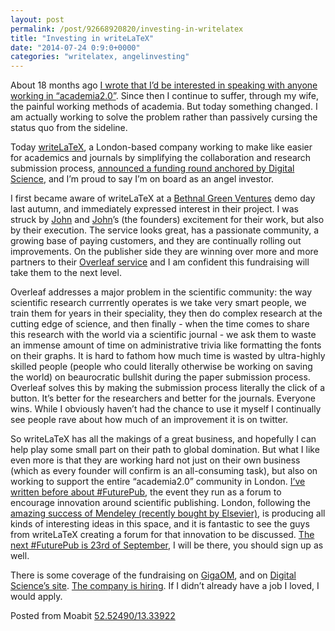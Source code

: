 ```yaml
---
layout: post
permalink: /post/92668920820/investing-in-writelatex
title: "Investing in writeLaTeX"
date: "2014-07-24 0:9:0+0000"
categories: "writelatex, angelinvesting"
---
```

About 18 months ago <a href="http://freyfogle.tumblr.com/post/45748775602/kickstarter-for-academic-research">I wrote that I&rsquo;d be interested in speaking with anyone </a><a href="http://freyfogle.tumblr.com/post/45748775602/kickstarter-for-academic-research">working in &ldquo;academia2.0&rdquo;</a>. Since then I continue to suffer, through my wife, the painful working methods of academia. But today something changed. I am actually working to solve the problem rather than passively cursing the status quo from the sideline.

Today <a href="https://www.writelatex.com/">writeLaTeX</a>, a London-based company working to make like easier for academics and journals by simplifying the collaboration and research submission process, <a href="https://www.writelatex.com/blog/171-digital-science-invests-in-writelatex#.U9AuZaj_wfE">announced a funding round anchored by Digital Science</a>, and I&rsquo;m proud to say I&rsquo;m on board as an angel investor.

I first became aware of writeLaTeX at a <a href="http://bethnalgreenventures.com/">Bethnal Green Ventures</a> demo day last autumn, and immediately expressed interest in their project. I was struck by <a href="https://twitter.com/jdleesmiller">John</a> and <a href="https://twitter.com/DrHammersley">John</a>&rsquo;s (the founders) excitement for their work, but also by their execution. The service looks great, has a passionate community, a growing base of paying customers, and they are continually rolling out improvements. On the publisher side they are winning over more and more partners to their <a href="https://www.writelatex.com/overleaf">Overleaf service</a> and I am confident this fundraising will take them to the next level.


Overleaf addresses a major problem in the scientific community: the way scientific research currrently operates is we take very smart people, we train them for years in their speciality, they then do complex research at the cutting edge of science, and then finally - when the time comes to share this research with the world via a scientific journal - we ask them to waste an immense amount of time on administrative trivia like formatting the fonts on their graphs. It is hard to fathom how much time is wasted by ultra-highly skilled people (people who could literally otherwise be working on saving the world) on beaurocratic bullshit during the paper submission process. Overleaf solves this by making the submission process literally the click of a button. It&rsquo;s better for the researchers and better for the journals. Everyone wins. While I obviously haven&rsquo;t had the chance to use it myself I continually see people rave about how much of an improvement it is on twitter.

So writeLaTeX has all the makings of a great business, and hopefully I can help play some small part on their path to global domination. But what I like even more is that they are working hard not just on their own business (which as every founder will confirm is an all-consuming task), but also on working to support the entire &ldquo;academia2.0&rdquo; community in London. <a href="http://freyfogle.tumblr.com/post/73565925098/the-futurepub-event">I&rsquo;ve written before about #FuturePub</a>, the event they run as a forum to encourage innovation around scientific publishing. London, following the <a href="http://techcrunch.com/2013/04/08/confirmed-elsevier-has-bought-mendeley-for-69m-100m-to-expand-open-social-education-data-efforts/">amazing success of Mendeley (recently bought by Elsevier)</a>, is producing all kinds of interesting ideas in this space, and it is fantastic to see the guys from writeLaTeX creating a forum for that innovation to be discussed. <a href="http://www.eventbrite.com/e/futurepub-3-new-developments-in-scientific-publishing-tickets-11730094027?aff=es2&amp;rank=0">The next #FuturePub is 23rd of September</a>, I will be there, you should sign up as well. 

There is some coverage of the fundraising on <a href="https://gigaom.com/2014/07/23/macmillan-invests-in-google-docs-for-researchers-firm-writelatex/">GigaOM</a>, and on <a href="http://www.digital-science.com/blog/posts/digital-science-invests-in-london-start-up-writelatex">Digital Science&rsquo;s site</a>. <a href="https://www.writelatex.com/jobs">The company is hiring</a>. If I didn&rsquo;t already have a job I loved, I would apply.


Posted from Moabit <a href="http://www.openstreetmap.org/#map=18/52.52490/13.33922">52.52490/13.33922</a>
